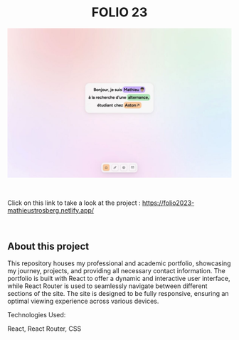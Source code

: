 <h1 align="center">FOLIO 23</h1>

<p align="center">
<img width="800" alt="ICM App" src="https://github.com/mathieustrosberg/FOLIO_23/blob/main/src/images/folio.jpg" />
</p>

<br />

Click on this link to take a look at the project : https://folio2023-mathieustrosberg.netlify.app/

<br />

## About this project

This repository houses my professional and academic portfolio, showcasing my journey, projects, and providing all necessary contact information. The portfolio is built with React to offer a dynamic and interactive user interface, while React Router is used to seamlessly navigate between different sections of the site. The site is designed to be fully responsive, ensuring an optimal viewing experience across various devices.

Technologies Used:

React,
React Router,
CSS
